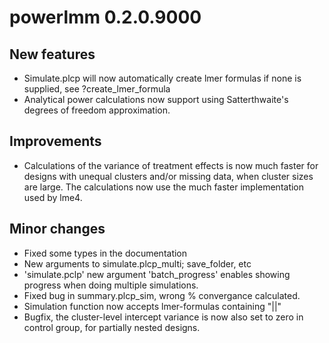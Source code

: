 # powerlmm 0.2.0.9000


## New features
* Simulate.plcp will now automatically create lmer formulas if none is supplied,
see ?create_lmer_formula
* Analytical power calculations now support using Satterthwaite's degrees of freedom approximation.

## Improvements
* Calculations of the variance of treatment effects is now much faster for designs with 
unequal clusters and/or missing data, when cluster sizes are large. The calculations now
use the much faster implementation used by lme4.

## Minor changes
* Fixed some types in the documentation
* New arguments to simulate.plcp_multi; save_folder, etc
* 'simulate.pclp' new argument 'batch_progress' enables showing progress when doing
multiple simulations.
* Fixed bug in summary.plcp_sim, wrong % convergance calculated. 
* Simulation function now accepts lmer-formulas containing "||"
* Bugfix, the cluster-level intercept variance is now also set to zero in control group,
for partially nested designs.

